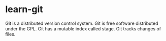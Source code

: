 # learn-git

Git is a distributed version control system.
Git is free software distributed under the GPL.
Git has a mutable index called stage.
Git tracks changes of files.